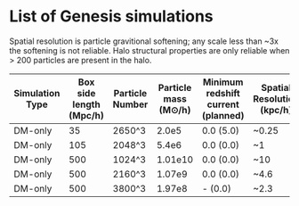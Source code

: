 # List of Genesis simulations

Spatial resolution is particle gravitional softening; any scale less than ~3x the softening is not reliable. Halo structural properties are only reliable when > 200 particles are present in the halo. 

| Simulation Type | Box side length (Mpc/h) |  Particle Number | Particle mass (M⊙/h) | Minimum redshift current (planned) | Spatial Resolution (kpc/h) | Snapshot cadence |
| --------------- | ----------------------- | ---------------- | -------------------- | ---------------------------------- | -------------------------- | ---------------- |
| DM-only         | 35                      | 2650^3           | 2.0e5                |    0.0  (5.0)                      | ~0.25 
| DM-only         | 105                     | 2048^3           | 5.4e6                |    0.0  (0.0)                       | ~1
| DM-only         | 500                     | 1024^3           | 1.01e10              |    0.0  (0.0)                      | ~10
| DM-only         | 500                     | 2160^3           | 1.07e9               |    0.0  (0.0)                      | ~4.6
| DM-only         | 500                     | 3800^3           | 1.97e8               |    -    (0.0)                      | ~2.3
